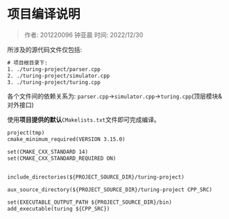 # 项目编译说明
> 作者: 201220096 钟亚晨
> 时间: 2022/12/30

所涉及的源代码文件仅包括:
```txt
# 项目根目录下:
1. ./turing-project/parser.cpp
2. ./turing-project/simulator.cpp
3. ./turing-project/turing.cpp
```
各个文件间的依赖关系为:
`parser.cpp`-\>`simulator.cpp`-\>`turing.cpp`(顶层模块&对外接口)

使用**项目提供的默认**`CMakelists.txt`文件即可完成编译。

```txt
project(tmp)
cmake_minimum_required(VERSION 3.15.0)

set(CMAKE_CXX_STANDARD 14)
set(CMAKE_CXX_STANDARD_REQUIRED ON)


include_directories(${PROJECT_SOURCE_DIR}/turing-project)

aux_source_directory(${PROJECT_SOURCE_DIR}/turing-project CPP_SRC)

set(EXECUTABLE_OUTPUT_PATH ${PROJECT_SOURCE_DIR}/bin)
add_executable(turing ${CPP_SRC})
```
